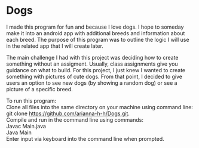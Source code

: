 # Dogs

I made this program for fun and because I love dogs. I hope to someday make it into an android app with additional breeds and information about each breed. The purpose of this program was to outline the logic I will use in the related app that I will create later. 

The main challenge I had with this project was deciding how to create something without an assigment. Usually, class assignments give you guidance on what to build. For this project, I just knew I wanted to create something with pictures of cute dogs. From that point, I decided to give users an option to see new dogs (by showing a random dog) or see a picture of a specific breed. 

To run this program:<br> 
Clone all files into the same directory on your machine using command line: <br>
git clone https://github.com/arianna-h-h/Dogs.git. <br>
Compile and run in the command line using commands:<br>
Javac Main.java<br>
Java Main <br>
Enter input via keyboard into the command line when prompted. 
